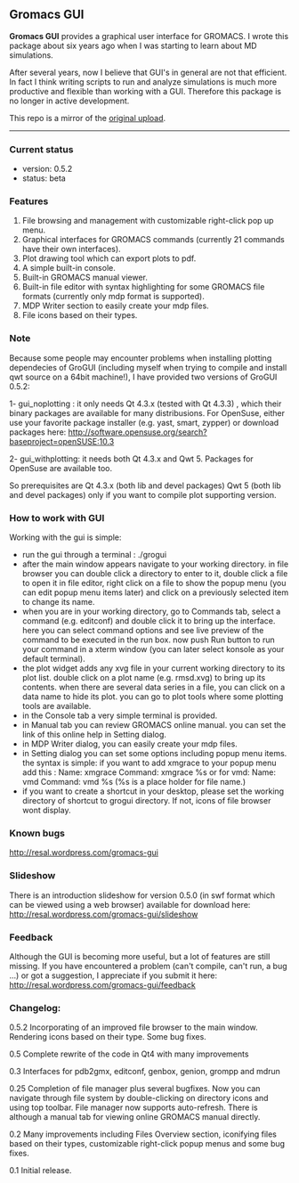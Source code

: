 

## Gromacs GUI

**Gromacs GUI** provides a graphical user interface for GROMACS. I wrote this
package about six years ago when I was starting to learn about MD simulations. 

After several years, now I believe that GUI's in general are not that efficient. 
In fact I think writing scripts to run and analyze simulations is much more productive and flexible than working with a GUI. Therefore this package is no longer in active development. 

This repo is a mirror of the [original upload](http://kde-apps.org/content/show.php?content=47665).

* * * * *

### Current status
*  version: 0.5.2
*  status: beta


### Features

1. File browsing and management with customizable right-click pop up menu.
2. Graphical interfaces for GROMACS commands (currently 21 commands have their own interfaces).
3. Plot drawing tool which can export plots to pdf.
4. A simple built-in console.
5. Built-in GROMACS manual viewer.
6. Built-in file editor with syntax highlighting for some GROMACS file formats (currently only mdp format is supported).
7. MDP Writer section to easily create your mdp files.
8. File icons based on their types.

### Note
Because some people may encounter problems when installing plotting dependecies of GroGUI (including myself when trying to compile and install qwt source on a 64bit machine!), I have provided two versions of GroGUI 0.5.2:

1- gui_noplotting : it only needs Qt 4.3.x (tested with Qt 4.3.3) , which their binary packages are available for many distribusions. For OpenSuse, either use your favorite package installer (e.g. yast, smart, zypper) or download packages here: 
http://software.opensuse.org/search?baseproject=openSUSE:10.3

2- gui_withplotting: it needs both Qt 4.3.x and Qwt 5. Packages for OpenSuse are available too.

So prerequisites are
Qt 4.3.x (both lib and devel packages)
Qwt 5 (both lib and devel packages) only if you want to compile plot supporting version.

### How to work with GUI
Working with the gui is simple:

- run the gui through a terminal : ./grogui 
- after the main window appears navigate to your working directory. in file browser you can double click a directory to enter to it, double click a file to open it in file editor, right click on a file to show the popup menu (you can edit popup menu items later) and click on a previously selected item to change its name.
- when you are in your working directory, go to Commands tab, select a command (e.g. editconf) and double click it to bring up the interface. here you can select command options and see live preview of the command to be executed in the run box. now push Run button to run your command in a xterm window (you can later select konsole as your default terminal).
- the plot widget adds any xvg file in your current working directory to its plot list. double click on a plot name (e.g. rmsd.xvg) to bring up its contents. when there are several data series in a file, you can click on a data name to hide its plot. you can go to plot tools where some plotting tools are available.
- in the Console tab a very simple terminal is provided. 
- in Manual tab you can review GROMACS online manual. you can set the link of this online help in Setting dialog.
- in MDP Writer dialog, you can easily create your mdp files.
- in Setting dialog you can set some options including popup menu items. the syntax is simple: if you want to add xmgrace to your popup menu add this :
Name: xmgrace
Command: xmgrace %s	
or for vmd:
Name: vmd
Command: vmd %s
(%s is a place holder for file name.)
- if you want to create a shortcut in your desktop, please set the working directory of shortcut to grogui directory. If not, icons of file browser wont display.

### Known bugs
http://resal.wordpress.com/gromacs-gui

### Slideshow
There is an introduction slideshow for version 0.5.0 (in swf format which can be viewed using a web browser) available for download here:
http://resal.wordpress.com/gromacs-gui/slideshow

### Feedback
Although the GUI is becoming more useful, but a lot of features are still missing. If you have encountered a problem (can't compile, can't run, a bug ...) or got a suggestion, I appreciate if you submit it here:
http://resal.wordpress.com/gromacs-gui/feedback




### Changelog:
0.5.2 Incorporating of an improved file browser to the main window. Rendering icons based on their type. Some bug fixes.

0.5 Complete rewrite of the code in Qt4 with many improvements

0.3 Interfaces for pdb2gmx, editconf, genbox, genion, grompp and mdrun

0.25 Completion of file manager plus several bugfixes. Now you can navigate through file system by double-clicking on directory icons and using top toolbar. File manager now supports auto-refresh. There is although a manual tab for viewing online GROMACS manual directly.

0.2 Many improvements including Files Overview section, iconifying files based on their types, customizable right-click popup menus and some bug fixes.

0.1 Initial release.
